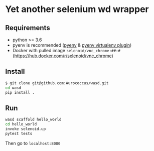 # Yet another selenium wd wrapper

## Requirements

* python >= 3.6
* pyenv is recommended ([pyenv](https://github.com/pyenv/pyenv) & [pyenv virtualenv plugin](https://github.com/pyenv/pyenv-virtualenv))
* Docker with pulled image `selenoid/vnc_chrome:##:#` (https://hub.docker.com/r/selenoid/vnc_chrome)

## Install

```sh
$ git clone git@github.com:Aurococcus/wasd.git
cd wasd
pip install .
```

## Run

```sh
wasd scaffold hello_world
cd hello_world
invoke selenoid.up
pytest tests
```

Then go to `localhost:8080`
